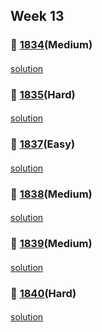 ## Week 13
### 👀 [1834](https://leetcode.com/problemset/all/?search=1834&page=1)(Medium)
####
[solution]()
####
### 👀 [1835](https://leetcode.com/problemset/all/?search=1835&page=1)(Hard)
####
[solution]()
####
####
### 👀 [1837](https://leetcode.com/problemset/all/?search=1837&page=1)(Easy)
####
[solution]()
####
### 👀 [1838](https://leetcode.com/problemset/all/?search=1838&page=1)(Medium)
####
[solution]()
####
### 👀 [1839](https://leetcode.com/problemset/all/?search=1839&page=1)(Medium)
####
[solution]()
####
### 👀 [1840](https://leetcode.com/problemset/all/?search=1840&page=1)(Hard)
####
[solution]()

